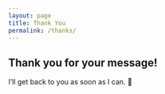 ```yaml
---
layout: page
title: Thank You
permalink: /thanks/
---
```


<h2>Thank you for your message!</h2>
<p>I’ll get back to you as soon as I can. 💌</p>